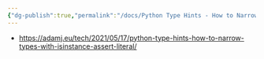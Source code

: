 ```yaml
---
{"dg-publish":true,"permalink":"/docs/Python Type Hints - How to Narrow Types with isinstance, assert, and literal/","title":"Python Type Hints - How to Narrow Types with isinstance, assert, and literal","tags":["read"]}
---
```


- https://adamj.eu/tech/2021/05/17/python-type-hints-how-to-narrow-types-with-isinstance-assert-literal/
